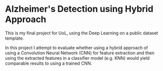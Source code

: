 # Alzheimer's Detection using Hybrid Approach

This is my final project for UoL, using the Deep Learning on a public dataset template.

In this project I attempt to evaluate whether using a hybrid approach of using a Convolution Neural Network (CNN) 
for feature extraction and then using the extracted features in a classifier model (e.g. KNN) would yield comparable results 
to using a trained CNN.
